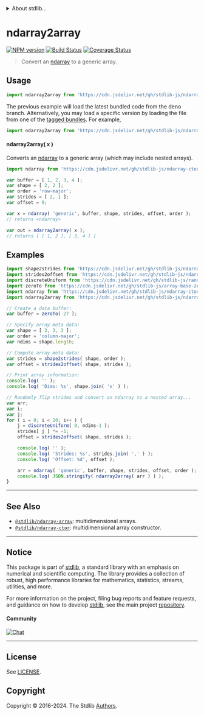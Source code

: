 <!--

@license Apache-2.0

Copyright (c) 2023 The Stdlib Authors.

Licensed under the Apache License, Version 2.0 (the "License");
you may not use this file except in compliance with the License.
You may obtain a copy of the License at

   http://www.apache.org/licenses/LICENSE-2.0

Unless required by applicable law or agreed to in writing, software
distributed under the License is distributed on an "AS IS" BASIS,
WITHOUT WARRANTIES OR CONDITIONS OF ANY KIND, either express or implied.
See the License for the specific language governing permissions and
limitations under the License.

-->


<details>
  <summary>
    About stdlib...
  </summary>
  <p>We believe in a future in which the web is a preferred environment for numerical computation. To help realize this future, we've built stdlib. stdlib is a standard library, with an emphasis on numerical and scientific computation, written in JavaScript (and C) for execution in browsers and in Node.js.</p>
  <p>The library is fully decomposable, being architected in such a way that you can swap out and mix and match APIs and functionality to cater to your exact preferences and use cases.</p>
  <p>When you use stdlib, you can be absolutely certain that you are using the most thorough, rigorous, well-written, studied, documented, tested, measured, and high-quality code out there.</p>
  <p>To join us in bringing numerical computing to the web, get started by checking us out on <a href="https://github.com/stdlib-js/stdlib">GitHub</a>, and please consider <a href="https://opencollective.com/stdlib">financially supporting stdlib</a>. We greatly appreciate your continued support!</p>
</details>

# ndarray2array

[![NPM version][npm-image]][npm-url] [![Build Status][test-image]][test-url] [![Coverage Status][coverage-image]][coverage-url] <!-- [![dependencies][dependencies-image]][dependencies-url] -->

> Convert an [ndarray][@stdlib/ndarray/ctor] to a generic array.

<!-- Section to include introductory text. Make sure to keep an empty line after the intro `section` element and another before the `/section` close. -->

<section class="intro">

</section>

<!-- /.intro -->

<!-- Package usage documentation. -->



<section class="usage">

## Usage

```javascript
import ndarray2array from 'https://cdn.jsdelivr.net/gh/stdlib-js/ndarray-to-array@deno/mod.js';
```
The previous example will load the latest bundled code from the deno branch. Alternatively, you may load a specific version by loading the file from one of the [tagged bundles](https://github.com/stdlib-js/ndarray-to-array/tags). For example,

```javascript
import ndarray2array from 'https://cdn.jsdelivr.net/gh/stdlib-js/ndarray-to-array@v0.2.0-deno/mod.js';
```

#### ndarray2array( x )

Converts an [ndarray][@stdlib/ndarray/ctor] to a generic array (which may include nested arrays).

```javascript
import ndarray from 'https://cdn.jsdelivr.net/gh/stdlib-js/ndarray-ctor@deno/mod.js';

var buffer = [ 1, 2, 3, 4 ];
var shape = [ 2, 2 ];
var order = 'row-major';
var strides = [ 2, 1 ];
var offset = 0;

var x = ndarray( 'generic', buffer, shape, strides, offset, order );
// returns <ndarray>

var out = ndarray2array( x );
// returns [ [ 1, 2 ], [ 3, 4 ] ]
```

</section>

<!-- /.usage -->

<!-- Package usage notes. Make sure to keep an empty line after the `section` element and another before the `/section` close. -->

<section class="notes">

</section>

<!-- /.notes -->

<!-- Package usage examples. -->

<section class="examples">

## Examples

<!-- eslint no-undef: "error" -->

```javascript
import shape2strides from 'https://cdn.jsdelivr.net/gh/stdlib-js/ndarray-base-shape2strides@deno/mod.js';
import strides2offset from 'https://cdn.jsdelivr.net/gh/stdlib-js/ndarray-base-strides2offset@deno/mod.js';
import discreteUniform from 'https://cdn.jsdelivr.net/gh/stdlib-js/random-base-discrete-uniform@deno/mod.js';
import zeroTo from 'https://cdn.jsdelivr.net/gh/stdlib-js/array-base-zero-to@deno/mod.js';
import ndarray from 'https://cdn.jsdelivr.net/gh/stdlib-js/ndarray-ctor@deno/mod.js';
import ndarray2array from 'https://cdn.jsdelivr.net/gh/stdlib-js/ndarray-to-array@deno/mod.js';

// Create a data buffer:
var buffer = zeroTo( 27 );

// Specify array meta data:
var shape = [ 3, 3, 3 ];
var order = 'column-major';
var ndims = shape.length;

// Compute array meta data:
var strides = shape2strides( shape, order );
var offset = strides2offset( shape, strides );

// Print array information:
console.log( '' );
console.log( 'Dims: %s', shape.join( 'x' ) );

// Randomly flip strides and convert an ndarray to a nested array...
var arr;
var i;
var j;
for ( i = 0; i < 20; i++ ) {
    j = discreteUniform( 0, ndims-1 );
    strides[ j ] *= -1;
    offset = strides2offset( shape, strides );

    console.log( '' );
    console.log( 'Strides: %s', strides.join( ',' ) );
    console.log( 'Offset: %d', offset );

    arr = ndarray( 'generic', buffer, shape, strides, offset, order );
    console.log( JSON.stringify( ndarray2array( arr ) ) );
}
```

</section>

<!-- /.examples -->

<!-- Section to include cited references. If references are included, add a horizontal rule *before* the section. Make sure to keep an empty line after the `section` element and another before the `/section` close. -->

<section class="references">

</section>

<!-- /.references -->

<!-- Section for related `stdlib` packages. Do not manually edit this section, as it is automatically populated. -->

<section class="related">

* * *

## See Also

-   <span class="package-name">[`@stdlib/ndarray-array`][@stdlib/ndarray/array]</span><span class="delimiter">: </span><span class="description">multidimensional arrays.</span>
-   <span class="package-name">[`@stdlib/ndarray-ctor`][@stdlib/ndarray/ctor]</span><span class="delimiter">: </span><span class="description">multidimensional array constructor.</span>

</section>

<!-- /.related -->

<!-- Section for all links. Make sure to keep an empty line after the `section` element and another before the `/section` close. -->


<section class="main-repo" >

* * *

## Notice

This package is part of [stdlib][stdlib], a standard library with an emphasis on numerical and scientific computing. The library provides a collection of robust, high performance libraries for mathematics, statistics, streams, utilities, and more.

For more information on the project, filing bug reports and feature requests, and guidance on how to develop [stdlib][stdlib], see the main project [repository][stdlib].

#### Community

[![Chat][chat-image]][chat-url]

---

## License

See [LICENSE][stdlib-license].


## Copyright

Copyright &copy; 2016-2024. The Stdlib [Authors][stdlib-authors].

</section>

<!-- /.stdlib -->

<!-- Section for all links. Make sure to keep an empty line after the `section` element and another before the `/section` close. -->

<section class="links">

[npm-image]: http://img.shields.io/npm/v/@stdlib/ndarray-to-array.svg
[npm-url]: https://npmjs.org/package/@stdlib/ndarray-to-array

[test-image]: https://github.com/stdlib-js/ndarray-to-array/actions/workflows/test.yml/badge.svg?branch=v0.2.0
[test-url]: https://github.com/stdlib-js/ndarray-to-array/actions/workflows/test.yml?query=branch:v0.2.0

[coverage-image]: https://img.shields.io/codecov/c/github/stdlib-js/ndarray-to-array/main.svg
[coverage-url]: https://codecov.io/github/stdlib-js/ndarray-to-array?branch=main

<!--

[dependencies-image]: https://img.shields.io/david/stdlib-js/ndarray-to-array.svg
[dependencies-url]: https://david-dm.org/stdlib-js/ndarray-to-array/main

-->

[chat-image]: https://img.shields.io/gitter/room/stdlib-js/stdlib.svg
[chat-url]: https://app.gitter.im/#/room/#stdlib-js_stdlib:gitter.im

[stdlib]: https://github.com/stdlib-js/stdlib

[stdlib-authors]: https://github.com/stdlib-js/stdlib/graphs/contributors

[umd]: https://github.com/umdjs/umd
[es-module]: https://developer.mozilla.org/en-US/docs/Web/JavaScript/Guide/Modules

[deno-url]: https://github.com/stdlib-js/ndarray-to-array/tree/deno
[deno-readme]: https://github.com/stdlib-js/ndarray-to-array/blob/deno/README.md
[umd-url]: https://github.com/stdlib-js/ndarray-to-array/tree/umd
[umd-readme]: https://github.com/stdlib-js/ndarray-to-array/blob/umd/README.md
[esm-url]: https://github.com/stdlib-js/ndarray-to-array/tree/esm
[esm-readme]: https://github.com/stdlib-js/ndarray-to-array/blob/esm/README.md
[branches-url]: https://github.com/stdlib-js/ndarray-to-array/blob/main/branches.md

[stdlib-license]: https://raw.githubusercontent.com/stdlib-js/ndarray-to-array/main/LICENSE

[@stdlib/ndarray/ctor]: https://github.com/stdlib-js/ndarray-ctor/tree/deno

<!-- <related-links> -->

[@stdlib/ndarray/array]: https://github.com/stdlib-js/ndarray-array/tree/deno

<!-- </related-links> -->

</section>

<!-- /.links -->
